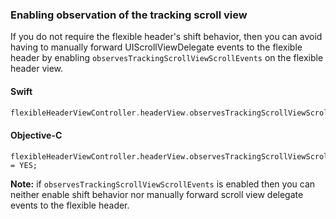 ### Enabling observation of the tracking scroll view

If you do not require the flexible header's shift behavior, then you can avoid having to manually
forward UIScrollViewDelegate events to the flexible header by enabling
`observesTrackingScrollViewScrollEvents` on the flexible header view.

<!--<div class="material-code-render" markdown="1">-->
#### Swift
```swift
flexibleHeaderViewController.headerView.observesTrackingScrollViewScrollEvents = true
```

#### Objective-C

```objc
flexibleHeaderViewController.headerView.observesTrackingScrollViewScrollEvents = YES;
```
<!--</div>-->

**Note:** if `observesTrackingScrollViewScrollEvents` is enabled then you can neither enable shift
behavior nor manually forward scroll view delegate events to the flexible header.
